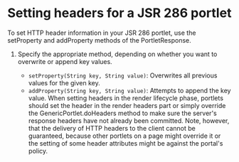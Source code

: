 # Setting headers for a JSR 286 portlet

To set HTTP header information in your JSR 286 portlet, use the setProperty and addProperty methods of the PortletResponse.

1.  Specify the appropriate method, depending on whether you want to overwrite or append key values.

    -   `setProperty(String key, String value)`: Overwrites all previous values for the given key.
    -   `addProperty(String key, String value)`: Attempts to append the key value.
    When setting headers in the render lifecycle phase, portlets should set the header in the render headers part or simply override the GenericPortlet.doHeaders method to make sure the server's response headers have not already been committed. Note, however, that the delivery of HTTP headers to the client cannot be guaranteed, because other portlets on a page might override it or the setting of some header attributes might be against the portal's policy.




